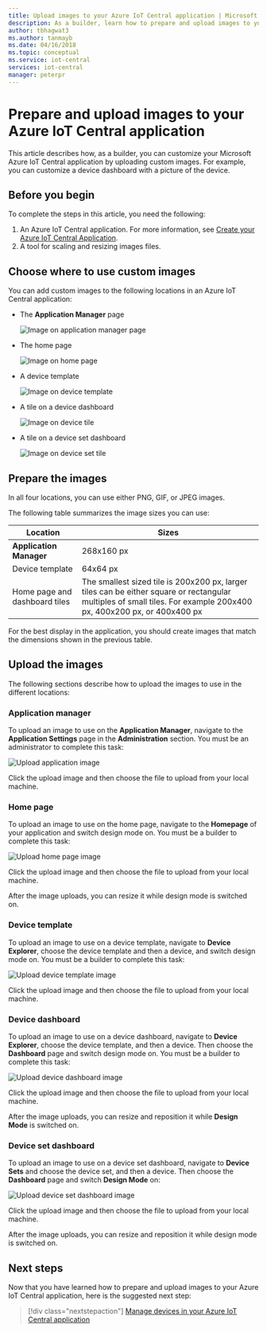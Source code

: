```yaml
---
title: Upload images to your Azure IoT Central application | Microsoft Docs
description: As a builder, learn how to prepare and upload images to your Azure IoT Central application.
author: tbhagwat3
ms.author: tanmayb
ms.date: 04/16/2018
ms.topic: conceptual
ms.service: iot-central
services: iot-central
manager: peterpr
---
```


# Prepare and upload images to your Azure IoT Central application

This article describes how, as a builder, you can customize your Microsoft Azure IoT Central application by uploading custom images. For example, you can customize a device dashboard with a picture of the device.

## Before you begin

To complete the steps in this article, you need the following:

1. An Azure IoT Central application. For more information, see [Create your Azure IoT Central Application](howto-create-application.md).
1. A tool for scaling and resizing images files.

## Choose where to use custom images

You can add custom images to the following locations in an Azure IoT Central application:

* The **Application Manager** page

    ![Image on application manager page](media/howto-prepare-images/applicationmanager.png)

* The home page

    ![Image on home page](media/howto-prepare-images/homepage.png)

* A device template

    ![Image on device template](media/howto-prepare-images/devicetemplate.png)

* A tile on a device dashboard

    ![Image on device tile](media/howto-prepare-images/devicetile.png)

* A tile on a device set dashboard

    ![Image on device set tile](media/howto-prepare-images/devicesettile.png)

## Prepare the images

In all four locations, you can use either PNG, GIF, or JPEG images.

The following table summarizes the image sizes you can use:

| Location | Sizes |
| -------- | ------ |
| **Application Manager** | 268x160 px |
| Device template | 64x64 px |
| Home page and dashboard tiles | The smallest sized tile is 200x200 px, larger tiles can be either square or rectangular multiples of small tiles. For example 200x400 px, 400x200 px, or 400x400 px |

For the best display in the application, you should create images that match the dimensions shown in the previous table.

## Upload the images

The following sections describe how to upload the images to use in the different locations:

### Application manager

To upload an image to use on the **Application Manager**, navigate to the **Application Settings** page in the **Administration** section. You must be an administrator to complete this task:

![Upload application image](media/howto-prepare-images/uploadapplicationmanager.png)

Click the upload image and then choose the file to upload from your local machine.

### Home page

To upload an image to use on the home page, navigate to the **Homepage** of your application and switch design mode on. You must be a builder to complete this task:

![Upload home page image](media/howto-prepare-images/uploadhomepage.png)

Click the upload image and then choose the file to upload from your local machine.

After the image uploads, you can resize it while design mode is switched on.

### Device template

To upload an image to use on a device template, navigate to **Device Explorer**, choose the device template and then a device, and switch design mode on. You must be a builder to complete this task:

![Upload device template image](media/howto-prepare-images/uploaddevicetemplate.png)

Click the upload image and then choose the file to upload from your local machine.

### Device dashboard

To upload an image to use on a device dashboard, navigate to **Device Explorer**, choose the device template, and then a device. Then choose the **Dashboard** page and switch design mode on. You must be a builder to complete this task:

![Upload device dashboard image](media/howto-prepare-images/uploaddevicedashboard.png)

Click the upload image and then choose the file to upload from your local machine.

After the image uploads, you can resize and reposition it while **Design Mode** is switched on.

### Device set dashboard

To upload an image to use on a device set dashboard, navigate to **Device Sets** and choose the device set, and then a device. Then choose the **Dashboard** page and switch **Design Mode** on:

![Upload device set dashboard image](media/howto-prepare-images/uploaddevicesetdashboard.png)

Click the upload image and then choose the file to upload from your local machine.

After the image uploads, you can resize and reposition it while design mode is switched on.

## Next steps

Now that you have learned how to prepare and upload images to your Azure IoT Central application, here is the suggested next step:

> [!div class="nextstepaction"]
> [Manage devices in your Azure IoT Central application](howto-manage-devices.md)